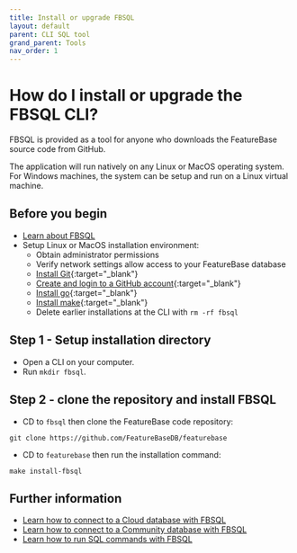 ```yaml
---
title: Install or upgrade FBSQL
layout: default
parent: CLI SQL tool
grand_parent: Tools
nav_order: 1
---
```

# How do I install or upgrade the FBSQL CLI?

FBSQL is provided as a tool for anyone who downloads the FeatureBase source code from GitHub.

The application will run natively on any Linux or MacOS operating system. For Windows machines, the system can be setup and run on a Linux virtual machine.

## Before you begin

* [Learn about FBSQL](/docs/tools/fbsql/fbsql-home)
* Setup Linux or MacOS installation environment:
  * Obtain administrator permissions
  * Verify network settings allow access to your FeatureBase database
  * [Install Git](https://git-scm.com/book/en/v2/Getting-Started-Installing-Git){:target="_blank"}
  * [Create and login to a GitHub account](https://github.com/){:target="_blank"}
  * [Install go](https://go.dev/doc/install){:target="_blank"}
  * [Install make](https://www.gnu.org/software/make/){:target="_blank"}
  * Delete earlier installations at the CLI with `rm -rf fbsql`

## Step 1 - Setup installation directory

* Open a CLI on your computer.
* Run `mkdir fbsql`.

## Step 2 - clone the repository and install FBSQL

* CD to `fbsql` then clone the FeatureBase code repository:

```
git clone https://github.com/FeatureBaseDB/featurebase
```
* CD to `featurebase` then run the installation command:

```shell
make install-fbsql
```

## Further information

* [Learn how to connect to a Cloud database with FBSQL](/docs/tools/fbsql/fbsql-connect-cloud-db)
* [Learn how to connect to a Community database with FBSQL](/docs/tools/fbsql/fbsql-connect-com-db)
* [Learn how to run SQL commands with FBSQL](/docs/tools/fbsql/fbsql-running-sql)
